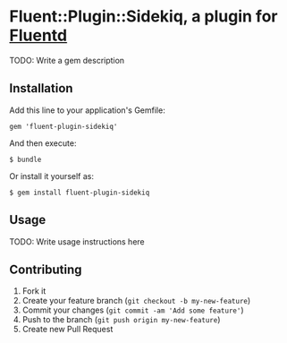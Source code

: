 # Fluent::Plugin::Sidekiq, a plugin for [Fluentd](http://fluentd.org)

TODO: Write a gem description

## Installation

Add this line to your application's Gemfile:

    gem 'fluent-plugin-sidekiq'

And then execute:

    $ bundle

Or install it yourself as:

    $ gem install fluent-plugin-sidekiq

## Usage

TODO: Write usage instructions here

## Contributing

1. Fork it
2. Create your feature branch (`git checkout -b my-new-feature`)
3. Commit your changes (`git commit -am 'Add some feature'`)
4. Push to the branch (`git push origin my-new-feature`)
5. Create new Pull Request
